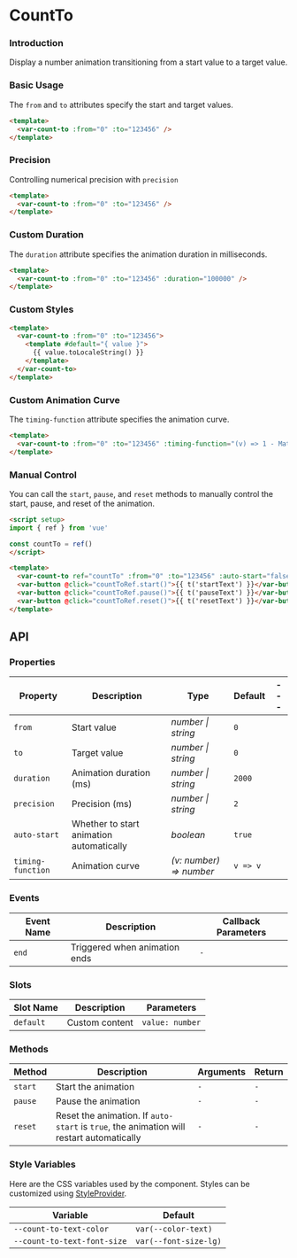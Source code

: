 # CountTo

### Introduction

Display a number animation transitioning from a start value to a target value.

### Basic Usage

The `from` and `to` attributes specify the start and target values.

```html
<template>
  <var-count-to :from="0" :to="123456" />
</template>
```

### Precision

Controlling numerical precision with `precision`

```html
<template>
  <var-count-to :from="0" :to="123456" />
</template>
```

### Custom Duration

The `duration` attribute specifies the animation duration in milliseconds.

```html
<template>
  <var-count-to :from="0" :to="123456" :duration="100000" />
</template>
```

### Custom Styles

```html
<template>
  <var-count-to :from="0" :to="123456">
    <template #default="{ value }">
      {{ value.toLocaleString() }}
    </template>
  </var-count-to>
</template>
```

### Custom Animation Curve

The `timing-function` attribute specifies the animation curve.

```html
<template>
  <var-count-to :from="0" :to="123456" :timing-function="(v) => 1 - Math.pow(1 - v, 3)" />
</template>
```

### Manual Control

You can call the `start`, `pause`, and `reset` methods to manually control the start, pause, and reset of the animation.

```html
<script setup>
import { ref } from 'vue'

const countTo = ref()
</script>

<template>
  <var-count-to ref="countTo" :from="0" :to="123456" :auto-start="false" />
  <var-button @click="countToRef.start()">{{ t('startText') }}</var-button>
  <var-button @click="countToRef.pause()">{{ t('pauseText') }}</var-button>
  <var-button @click="countToRef.reset()">{{ t('resetText') }}</var-button>
</template>
```

## API

### Properties

| Property     | Description                              | Type               | Default | --- |
| ------------ | ---------------------------------------- | ------------------ | ------- | --- |
| `from`       | Start value                              | _number \| string_ | `0`     |
| `to`         | Target value                             | _number \| string_ | `0`     |
| `duration`   | Animation duration (ms)                  | _number \| string_ | `2000` |
| `precision`   | Precision (ms)                  | _number \| string_ | `2` |
| `auto-start` | Whether to start animation automatically | _boolean_          | `true`  |
| `timing-function` | Animation curve      | _(v: number) => number_          | `v => v`  |

### Events

| Event Name | Description                   | Callback Parameters |
| ---------- | ----------------------------- | ------------------- |
| `end` | Triggered when animation ends | `-`                 |

### Slots

| Slot Name | Description    | Parameters               |
| --------- | -------------- | ------------------------ |
| `default` | Custom content | `value: number` |

### Methods

| Method  | Description                                                                          | Arguments | Return |
| ------- | ------------------------------------------------------------------------------------ | --------- | ------ |
| `start` | Start the animation                                                                  | `-`       | `-`    |
| `pause` | Pause the animation                                                                  | `-`       | `-`    |
| `reset` | Reset the animation. If `auto-start` is `true`, the animation will restart automatically | `-`       | `-`    |

### Style Variables

Here are the CSS variables used by the component. Styles can be customized using [StyleProvider](#/en-US/style-provider).

| Variable | Default |
| --- | --- |
| `--count-to-text-color`     | `var(--color-text)`   |
| `--count-to-text-font-size` | `var(--font-size-lg)` |

